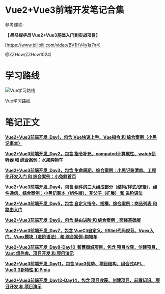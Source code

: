 # Vue2+Vue3前端开发笔记合集

参考课程:

**【*黑马程序员* Vue2+Vue3基础入门到实战项目】**

[https://www.bilibili.com/video/BV1HV4y1a7n4]

@ZZHow(ZZHow1024)

# 学习路线

![Vue学习路线](https://www.notion.so/image/https%3A%2F%2Fprod-files-secure.s3.us-west-2.amazonaws.com%2F4b165318-6383-451c-8845-110b786c9f0a%2F144d2405-2c70-4e23-8d50-ec656042fd99%2FVue%25E5%25AD%25A6%25E4%25B9%25A0%25E8%25B7%25AF%25E7%25BA%25BF.png?table=block&id=0b83253f-5092-4617-a24b-c69f1e96f7b9&t=0b83253f-5092-4617-a24b-c69f1e96f7b9&width=708&cache=v2)

Vue学习路线

# 笔记正文

[**Vue2+Vue3前端开发_Day1，包含 Vue快速上手、Vue指令 和 综合案例（小黑记事本）**](https://blog.zzhow.com/article/VueLearning1)

[**Vue2+Vue3前端开发_Day2，包含 指令补充、computed计算属性、watch侦听器 和 综合案例：水果购物车**](https://blog.zzhow.com/article/VueLearning2)

[**Vue2+Vue3前端开发_Day3，包含 生命周期、综合案例：小黑记账清单、工程化开发入门 和 综合案例：小兔鲜首页**](https://blog.zzhow.com/article/VueLearning3)

[**Vue2+Vue3前端开发_Day4，包含 组件的三大组成部分（结构/样式/逻辑）、组件通信、综合案例：小黑记事本（组件版）、非父子（扩展） 和 进阶语法**](https://blog.zzhow.com/article/VueLearning4)

[**Vue2+Vue3前端开发_Day5，包含 自定义指令、插槽、综合案例：商品列表 和 路由入门**](https://blog.zzhow.com/article/VueLearning5)

[**Vue2+Vue3前端开发_Day6，包含 路由进阶 和 综合案例：面经基础版**](https://blog.zzhow.com/article/VueLearning6)

[**Vue2+Vue3前端开发_Day7，包含 VueCli自定义、ESlint代码规范、Vuex入门、Vuex模块（进阶语法） 和 综合案例-购物车**](https://blog.zzhow.com/article/VueLearning7)

[**Vue2+Vue3前端开发_Day8-Day10_智慧商城项目，包含 项目收获、创建项目、Vant 组件库、项目开发 和 项目演示**](https://blog.zzhow.com/article/VueLearning8-10)

[**Vue2+Vue3前端开发_Day11，包含 Vue3优势、项目结构、组合式API、Vue3.3新特性 和 Pinia**](https://blog.zzhow.com/article/VueLearning11)

[**Vue2+Vue3前端开发_Day12-Day14，包含 项目收获、创建项目、前置知识、项目开发 和 项目演示**](https://blog.zzhow.com/article/VueLearning12-14)

